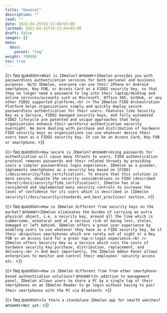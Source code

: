 ```yaml
---
title: "General"
description: ""
lead: ""
date: 2022-04-25T19:13:04+03:00
lastmod: 2022-04-25T19:13:04+03:00
draft: false
images: []
menu:
  docs:
    parent: "faq"
weight: 700000
toc: true
---
```


{{< faq question=`What is IDmelon?` answer=`IDmelon provides you with passwordless authentication services for both personal and business purposes. With IDmelon, everyone can use their iPhone or Android smartphone, Key FOB, or Access Card as a FIDO2 security key, so that they no longer need a password to log into their laptop/desktop and online services/accounts such as Microsoft, Office 365, GitHub, or any other FIDO2 supported platforms.<br /> The IDmelon FIDO Orchestration Platform helps organizations simply and quickly deploy secure passwordless authentication for their users. Features like Security Key as a Service, FIDO2 managed security keys, and fully automated FIDO2 lifecycle are patented and unique approaches that help organizations enhance their workforce authentication security overnight. No more dealing with purchase and distribution of hardware FIDO security keys as organizations can use whatever device their users have as a FIDO2 security key. It can be an Access Card, Key FOB or smartphone.` >}}

{{< faq question=`How secure is IDmelon?` answer=`Using passwords for authentication will cause many threats to users. FIDO authentication protocol removes passwords and their related threats by providing users a simpler passwordless login experience. IDmelon as a pioneer, implements smartphones as a security key based on [FIDO](/docs/security/fido_certification). To ensure that this solution is more secure, despite the security considerations in FIDO (described [here](/docs/security/fido_certification)), IDmelon has also considered and implemented many security controls to increase the level of confidence for its users which is described in [IDmelon security](/docs/security/standards_and_best_practices) section.` >}}

{{< faq question=`How is IDmelon different from security keys on the market?` answer=`IDmelon eliminates the burden of carrying an extra physical object, i.e. a security key, around all the time which is cumbersome, unnatural and at a serious risk of being lost, stolen, damaged or left behind. IDmelon offers a great user experience by enabling users to use whatever they have as a FIDO security key, be it their ubiquitous smartphones which are rarely out of sight or a Key FOB or an Access Card for a great tap-n-login experience.<br /> IDmelon offers Security Key as a Service which cuts the costs of hardware security key purchase, distribution, replacement, and delivery.<br /> And most importantly, the IDmelon Admin Panel allows enterprises to monitor and control their employees’ security access etc.` >}}

{{< faq question=`How is IDmelon different from from other smartphone-based authentication solutions?` answer=`In addition to management panel, IDmelon allows users to share a PC by a single tap of their smartphones on an IDmelon Reader to go login without having to pair their smartphones with the PC via Bluetooth.` >}}

{{< faq question=`Is there a standalone IDmelon app for smarth watches?` answer=`Not yet.` >}}
